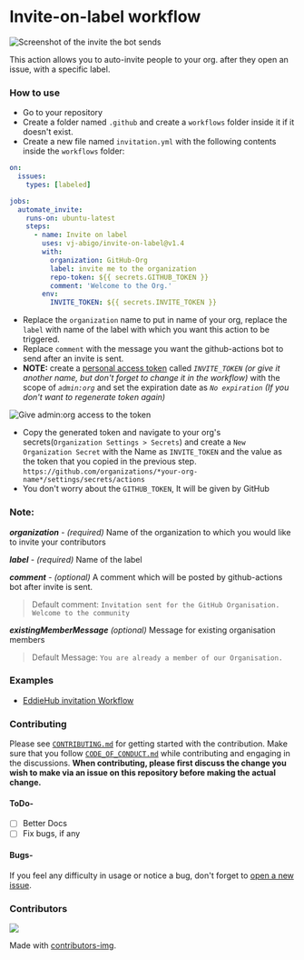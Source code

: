 # Invite-on-label workflow

![Screenshot of the invite the bot sends](https://user-images.githubusercontent.com/62864373/109786137-dc3b1280-7c32-11eb-9f10-e0e8ed936d2e.png)

This action allows you to auto-invite people to your org. after they open an issue, with a specific label.

### How to use

- Go to your repository
- Create a folder named `.github` and create a `workflows` folder inside it if it doesn't exist.
- Create a new file named `invitation.yml` with the following contents inside the `workflows` folder:

```yml
on:
  issues:
    types: [labeled]

jobs:
  automate_invite:
    runs-on: ubuntu-latest
    steps:
      - name: Invite on label
        uses: vj-abigo/invite-on-label@v1.4
        with:
          organization: GitHub-Org
          label: invite me to the organization
          repo-token: ${{ secrets.GITHUB_TOKEN }}
          comment: 'Welcome to the Org.'
        env:
          INVITE_TOKEN: ${{ secrets.INVITE_TOKEN }}
```

- Replace the `organization` name to put in name of your org, replace the `label` with name of the label with which you want this action to be triggered.
- Replace `comment` with the message you want the github-actions bot to send after an invite is sent.
- **NOTE:** create a [personal access token](https://github.com/settings/tokens/new) called _`INVITE_TOKEN`_ _(or give it another name, but don't forget to change it in the workflow)_ with the scope of _`admin:org`_ and set the expiration date as _`No expiration`_ _(If you don't want to regenerate token again)_

![Give admin:org access to the token](https://user-images.githubusercontent.com/43115551/109795252-b450ac80-7c3c-11eb-8de7-5dc5d600f82e.png)

- Copy the generated token and navigate to your org's secrets(`Organization Settings > Secrets`) and create a `New Organization Secret` with the Name as `INVITE_TOKEN` and the value as the token that you copied in the previous step.
  `https://github.com/organizations/*your-org-name*/settings/secrets/actions`
- You don't worry about the `GITHUB_TOKEN`, It will be given by GitHub

### Note:

**_organization_** - _(required)_ Name of the organization to which you would like to invite your contributors

**_label_** - _(required)_ Name of the label

**_comment_** - _(optional)_ A comment which will be posted by github-actions bot after invite is sent.

> Default comment: `Invitation sent for the GitHub Organisation. Welcome to the community`

**_existingMemberMessage_** _(optional)_ Message for existing organisation members

> Default Message: `You are already a member of our Organisation.`

### Examples

- [EddieHub invitation Workflow](https://github.com/EddieHubCommunity/support/blob/main/.github/workflows/invitation.yml)

### Contributing

Please see [`CONTRIBUTING.md`](./CONTRIBUTING.md) for getting started with the contribution. Make sure that you follow [`CODE_OF_CONDUCT.md`](./CODE_OF_CONDUCT.md) while contributing and engaging in the discussions. **When contributing, please first discuss the change you wish to make via an issue on this repository before making the actual change.**

#### ToDo-

- [ ] Better Docs
- [ ] Fix bugs, if any

#### Bugs-

If you feel any difficulty in usage or notice a bug, don't forget to [open a new issue](https://github.com/vj-abigo/invite-on-label/issues/new).

### Contributors

<a href="https://github.com/vj-abigo/invite-on-label/graphs/contributors">
  <img src="https://contrib.rocks/image?repo=vj-abigo/invite-on-label" />
</a>

Made with [contributors-img](https://contrib.rocks).
